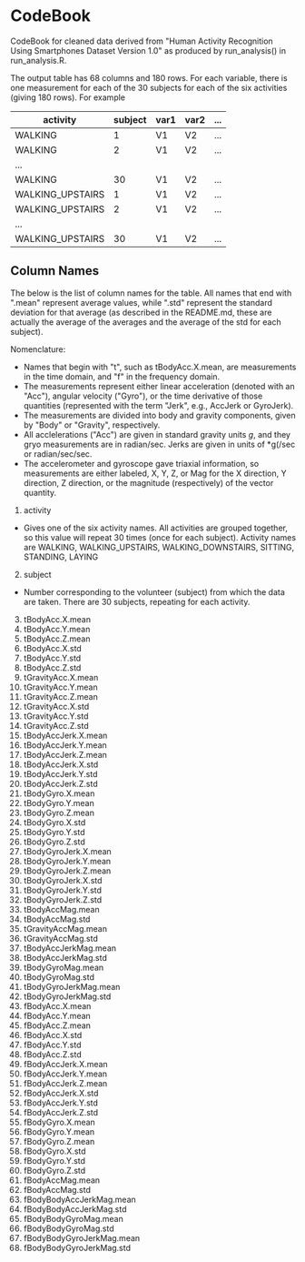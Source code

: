 # CodeBook
CodeBook for cleaned data derived from "Human Activity Recognition Using Smartphones Dataset Version 1.0" as produced by run_analysis() in run_analysis.R. 

The output table has 68 columns and 180 rows. For each variable, there is one
measurement for each of the 30 subjects for each of the six activities (giving
180 rows).  For example

 activity | subject | var1 | var2 | ...
----------|---------|------|------|----
 WALKING | 1 | V1 | V2 | ...
 WALKING  | 2 | V1 | V2 | ...
  ... |  | | |
 WALKING | 30 |  V1 | V2 | ...
 WALKING_UPSTAIRS | 1 | V1 | V2 | ...
 WALKING_UPSTAIRS | 2 |  V1 | V2 | ...
  ... | | | |
 WALKING_UPSTAIRS | 30 | V1 | V2 |  ...

## Column Names

The below is the list of column names for the table.  All 
names that end with ".mean" represent average values, while ".std" represent the standard deviation for 
that average (as described in the README.md, these are actually the average of the averages and the
average of the std for each subject). 

Nomenclature:
* Names that begin with "t", such as tBodyAcc.X.mean, are measurements in the time domain, and "f" in the frequency domain.
* The measurements represent either linear acceleration (denoted with an "Acc"), angular velocity ("Gyro"), or the time derivative of those quantities (represented with the term "Jerk", e.g., AccJerk or GyroJerk).  
* The measurements are divided into body and gravity components, given by "Body" or "Gravity", respectively. 
* All acclelerations ("Acc") are given in standard gravity units *g*, and they gryo measurements are in radian/sec.  Jerks are given in units of *g(/sec or radian/sec/sec.
* The accelerometer and gyroscope gave triaxial information, so measurements are either labeled, X, Y, Z, or Mag for the X direction, Y direction, Z direction, or the magnitude (respectively) of the vector quantity. 


1. activity
  * Gives one of the six activity names.  All activities are grouped together, so this value will repeat 30 times (once for each subject).
    Activity names are WALKING, WALKING_UPSTAIRS, WALKING_DOWNSTAIRS, SITTING, STANDING, LAYING
2. subject
  * Number corresponding to the volunteer (subject) from which the data are taken. There are 30 subjects, repeating for each activity.
3. tBodyAcc.X.mean
4. tBodyAcc.Y.mean
5. tBodyAcc.Z.mean
6. tBodyAcc.X.std
7. tBodyAcc.Y.std
8. tBodyAcc.Z.std
9. tGravityAcc.X.mean
10. tGravityAcc.Y.mean
11. tGravityAcc.Z.mean
12. tGravityAcc.X.std
13. tGravityAcc.Y.std
14. tGravityAcc.Z.std
15. tBodyAccJerk.X.mean
16. tBodyAccJerk.Y.mean
17. tBodyAccJerk.Z.mean
18. tBodyAccJerk.X.std
19. tBodyAccJerk.Y.std
20. tBodyAccJerk.Z.std
21. tBodyGyro.X.mean
22. tBodyGyro.Y.mean
23. tBodyGyro.Z.mean
24. tBodyGyro.X.std
25. tBodyGyro.Y.std
26. tBodyGyro.Z.std
27. tBodyGyroJerk.X.mean
28. tBodyGyroJerk.Y.mean
29. tBodyGyroJerk.Z.mean
30. tBodyGyroJerk.X.std
31. tBodyGyroJerk.Y.std
32. tBodyGyroJerk.Z.std
33. tBodyAccMag.mean
34. tBodyAccMag.std
35. tGravityAccMag.mean
36. tGravityAccMag.std
37. tBodyAccJerkMag.mean
38. tBodyAccJerkMag.std
39. tBodyGyroMag.mean
40. tBodyGyroMag.std
41. tBodyGyroJerkMag.mean
42. tBodyGyroJerkMag.std
43. fBodyAcc.X.mean
44. fBodyAcc.Y.mean
45. fBodyAcc.Z.mean
46. fBodyAcc.X.std
47. fBodyAcc.Y.std
48. fBodyAcc.Z.std
49. fBodyAccJerk.X.mean
50. fBodyAccJerk.Y.mean
51. fBodyAccJerk.Z.mean
52. fBodyAccJerk.X.std
53. fBodyAccJerk.Y.std
54. fBodyAccJerk.Z.std
55. fBodyGyro.X.mean
56. fBodyGyro.Y.mean
57. fBodyGyro.Z.mean
58. fBodyGyro.X.std
59. fBodyGyro.Y.std
60. fBodyGyro.Z.std
61. fBodyAccMag.mean
62. fBodyAccMag.std
63. fBodyBodyAccJerkMag.mean
64. fBodyBodyAccJerkMag.std
65. fBodyBodyGyroMag.mean
66. fBodyBodyGyroMag.std
67. fBodyBodyGyroJerkMag.mean
68. fBodyBodyGyroJerkMag.std

